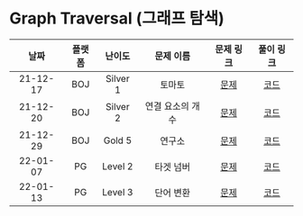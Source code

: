 # Graph Traversal (그래프 탐색)

|   날짜   | 플랫폼 |  난이도  |    문제 이름     |                            문제 링크                             |                                     풀이 링크                                     |
| :------: | :----: | :------: | :--------------: | :--------------------------------------------------------------: | :-------------------------------------------------------------------------------: |
| 21-12-17 |  BOJ   | Silver 1 |      토마토      |           [문제](https://www.acmicpc.net/problem/7576)           | [코드](https://github.com/LeeMir/Algorithm/blob/main/GraphTraversal/BOJ-7576.js)  |
| 21-12-20 |  BOJ   | Silver 2 | 연결 요소의 개수 |          [문제](https://www.acmicpc.net/problem/11724)           | [코드](https://github.com/LeeMir/Algorithm/blob/main/GraphTraversal/BOJ-11724.js) |
| 21-12-29 |  BOJ   |  Gold 5  |      연구소      |          [문제](https://www.acmicpc.net/problem/14502)           | [코드](https://github.com/LeeMir/Algorithm/blob/main/GraphTraversal/BOJ-14502.js) |
| 22-01-07 |   PG   | Level 2  |    타겟 넘버     | [문제](https://programmers.co.kr/learn/courses/30/lessons/43165) | [코드](https://github.com/LeeMir/Algorithm/blob/main/GraphTraversal/PG-43165.js)  |
| 22-01-13 |   PG   | Level 3  |    단어 변환     | [문제](https://programmers.co.kr/learn/courses/30/lessons/43163) | [코드](https://github.com/LeeMir/Algorithm/blob/main/GraphTraversal/PG-43163.js)  |
